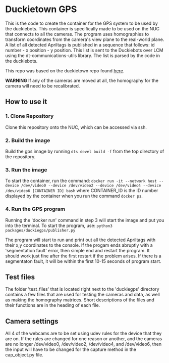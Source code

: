 # Duckietown GPS

This is the code to create the container for the GPS system to be used by the duckiebots. This container is specifically made to be used on the NUC that connects to all the cameras. The program uses homographies to transform coordinates from the camera's view plane to the real-world plane. A list of all detected Apriltags is published in a sequence that follows: id number - x position - y position. This list is sent to the Duckiebots over LCM using the dt-communications-utils library. The list is parsed by the code in the duckiebots.

This repo was based on the duckietown repo found [here](https://github.com/duckietown/template-ros).

**WARNING**
If any of the cameras are moved at all, the homography for the camera will need to be recalibrated.

## How to use it

### 1. Clone Repository

Clone this repository onto the NUC, which can be accessed via ssh.

### 2. Build the image

Build the gps image by running ```dts devel build -f``` from the top directory of the repository.

### 3. Run the image

To start the container, run the command:
```docker run -it --network host --device /dev/video0 --device /dev/video2 --device /dev/video4 --device /dev/video6 [CONTAINER ID] bash```
where CONTAINER_ID is the ID number displayed by the container when you run the command ```docker ps```.

### 4. Run the GPS program

Running the 'docker run' command in step 3 will start the image and put you into the terminal. To start the program, use:
```python3 packages/duckiegps/publisher.py```

The program will start to run and print out all the detected Apriltags with their x,y coordinates to the console. If the progam ends abruptly with a
'segmentation fault' error, then simple end and restart the program. It should work just fine after the first restart if the problem arises. If there is a segmentaton fault, it will be within the first 10-15 seconds of program start.


## Test files

The folder 'test_files' that is located right next to the 'duckiegps' directory contains a few files that are used for testing the cameras and data, as well as making the homography matrices. Short descriptions of the files and their functions are in the heading of each file.

## Camera settings

All 4 of the webcams are to be set using udev rules for the device that they are on. If the rules are changed for one reason or another, and the cameras are no longer /dev/video0, /dev/video2, /dev/video4, and /dev/video6, then the input will have to be changed for the capture method in the cap_object.py file.